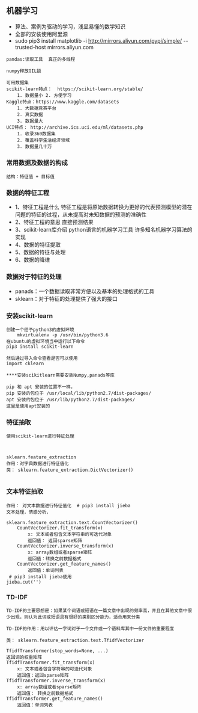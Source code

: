 ## 机器学习

- 算法、案例为驱动的学习，浅显易懂的数学知识
- 全部的安装使用阿里源
- sudo pip3 install matplotlib -i http://mirrors.aliyun.com/pypi/simple/ --trusted-host mirrors.aliyun.com
```
pandas:读取工具  真正的多线程

numpy释放GIL锁

可用数据集
scikit-learn特点：  https://scikit-learn.org/stable/
    1. 数据量小 2. 方便学习
Kaggle特点：https://www.kaggle.com/datasets
    1. 大数据竞赛平台
    2. 真实数据
    3. 数据量大
UCI特点： http://archive.ics.uci.edu/ml/datasets.php
    1. 收录360数据集
    2. 覆盖科学生活经济领域
    3. 数据量几十万
```
### 常用数据及数据的构成
```
结构：特征值 + 目标值

```
### 数据的特征工程
- 1、特征工程是什么
    特征工程是将原始数据转换为更好的代表预测模型的潜在问题的特征的过程，从未提高对未知数据的预测的准确性
- 2、特征工程的意思
    直接预测结果
- 3、scikit-learn库介绍
    python语言的机器学习工具
    许多知名机器学习算法的实现
- 4、数据的特征提取
- 5、数据的特征与处理
- 6、数据的降维
### 数据对于特征的处理
- panads：一个数据读取非常方便以及基本的处理格式的工具
- sklearn：对于特征的处理提供了强大的接口

### 安装scikit-learn
```
创建一个给予python3的虚拟环境
    mkvirtualenv -p /usr/bin/python3.6
在ubuntu的虚拟环境当中运行以下命令
pip3 install scikit-learn

然后通过导入命令查看是否可以使用
import cklearn

****安装scikitlearn需要安装Numpy,panads等库

pip 和 apt 安装的位置不一样。
pip 安装的包位于 /usr/local/lib/python2.7/dist-packages/
apt 安装的包位于 /usr/lib/python2.7/dist-packages/
这里是使用apt安装的
```

### 特征抽取
```
使用scikit-learn进行特征处理



sklearn.feature_extraction
作用：对字典数据进行特征值化
类： sklearn.feature_extraction.DictVectorizer()
    
```
### 文本特征抽取
```
作用： 对文本数据进行特征值化  # pip3 install jieba
文本处理，情感分析，

sklearn.feature_extraction.text.CountVectorizer()
    CountVectorizer.fit_transform(x)
        x: 文本或者包含文本字符串的可迭代对象
        返回值： 返回sparse矩阵
    CountVectorizer.inverse_transform(x)
        x: array数组或者sparse矩阵
        返回值：转换之前数据格式
    CountVectorizer.get_feature_names()
        返回值：单词列表
 # pip3 install jieba使用
jieba.cut('')
```
### TD-IDF
```
TD-IDF的主要思想是：如果某个词语或短语在一篇文章中出现的频率高，并且在其他文章中很少出现，则认为此词或短语具有很好的类别区分能力，适合用来分类

TD-IDF的作用：用以评估一字词对于一个文件或一个语料库其中一份文件的重要程度

类： sklearn.feature_extraction.text.TfidfVectorizer

TfidfTransformer(stop_words=None, ...)
返回词的权重矩阵
TfidfTransformer.fit_transform(x)
    x: 文本或者包含字符串的可迭代对象
    返回值：返回sparse矩阵
TfidfTransformer.inverse_transform(x)
    x: array数组或者sparse矩阵
    返回值： 转换之前数据格式
TfidfTransformer.get_feature_names()
    返回值：单词列表
```